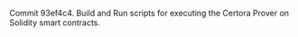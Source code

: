 Commit 93ef4c4.                    Build and Run scripts for executing the Certora Prover on Solidity smart contracts.